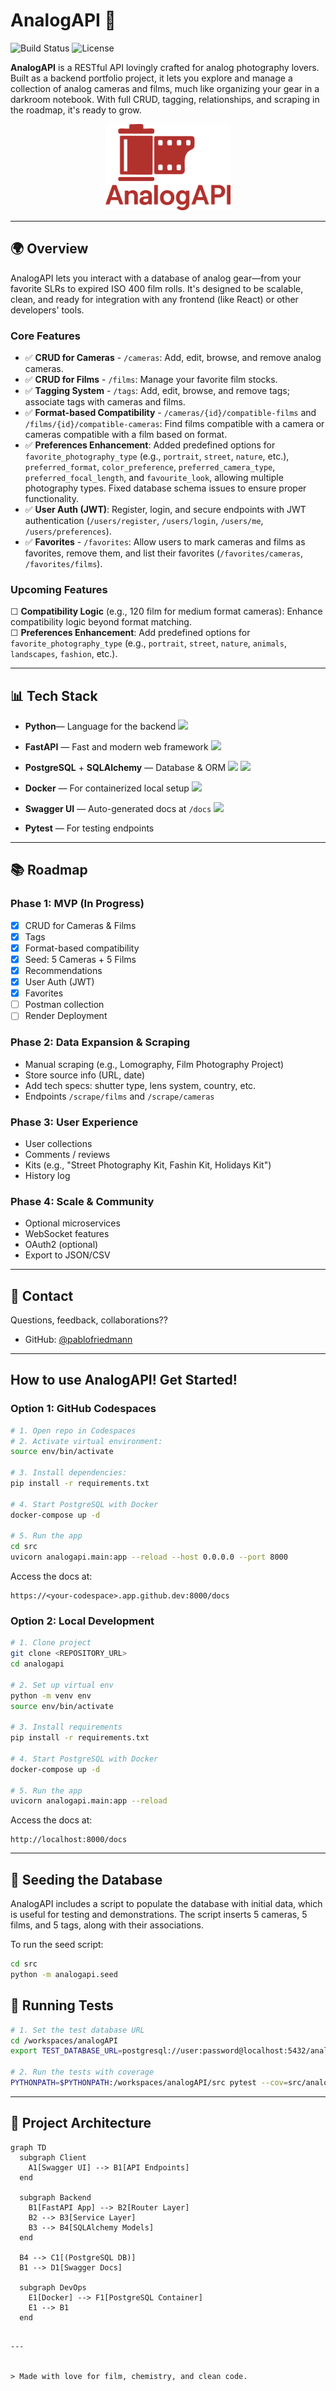 # AnalogAPI 📸

![Build Status](https://img.shields.io/badge/build-passing-brightgreen)
![License](https://img.shields.io/badge/license-MIT-black)

**AnalogAPI** is a RESTful API lovingly crafted for analog photography lovers. Built as a backend portfolio project, it lets you explore and manage a collection of analog cameras and films, much like organizing your gear in a darkroom notebook. With full CRUD, tagging, relationships, and scraping in the roadmap, it's ready to grow.

<p align="center">
  <img src="AnalogAPI.svg" alt="AnalogAPI Logo" width="200" />
</p>

---

## 🌍 Overview

AnalogAPI lets you interact with a database of analog gear—from your favorite SLRs to expired ISO 400 film rolls. It's designed to be scalable, clean, and ready for integration with any frontend (like React) or other developers' tools.

### Core Features

- ✅ **CRUD for Cameras** - `/cameras`: Add, edit, browse, and remove analog cameras.
- ✅ **CRUD for Films** - `/films`: Manage your favorite film stocks.
- ✅ **Tagging System** - `/tags`: Add, edit, browse, and remove tags; associate tags with cameras and films.
- ✅ **Format-based Compatibility** - `/cameras/{id}/compatible-films` and `/films/{id}/compatible-cameras`: Find films compatible with a camera or cameras compatible with a film based on format.
- ✅ **Preferences Enhancement**: Added predefined options for `favorite_photography_type` (e.g., `portrait`, `street`, `nature`, etc.), `preferred_format`, `color_preference`, `preferred_camera_type`, `preferred_focal_length`, and `favourite_look`, allowing multiple photography types. Fixed database schema issues to ensure proper functionality.
- ✅ **User Auth (JWT)**: Register, login, and secure endpoints with JWT authentication (`/users/register`, `/users/login`, `/users/me`, `/users/preferences`).
- ✅ **Favorites** - `/favorites`: Allow users to mark cameras and films as favorites, remove them, and list their favorites (`/favorites/cameras`, `/favorites/films`).

### Upcoming Features

☐ **Compatibility Logic** (e.g., 120 film for medium format cameras): Enhance compatibility logic beyond format matching.  
☐ **Preferences Enhancement**: Add predefined options for `favorite_photography_type` (e.g., `portrait`, `street`, `nature`, `animals`, `landscapes`, `fashion`, etc.).

---

## 📊 Tech Stack

- **Python**— Language for the backend <img src="https://img.shields.io/badge/Python-FFD43B?style=for-the-badge&logo=python&logoColor=blue" />
- **FastAPI** — Fast and modern web framework <img src="https://img.shields.io/badge/fastapi-109989?style=for-the-badge&logo=FASTAPI&logoColor=white" />
- **PostgreSQL** + **SQLAlchemy** — Database & ORM <img src="https://img.shields.io/badge/PostgreSQL-316192?style=for-the-badge&logo=postgresql&logoColor=white" />  <img src="https://img.shields.io/badge/SQLAlchemy-D71F00?logo=sqlalchemy&logoColor=white" />

- **Docker** — For containerized local setup <img src="https://img.shields.io/badge/Docker-2CA5E0?style=for-the-badge&logo=docker&logoColor=white" />
- **Swagger UI** — Auto-generated docs at `/docs` <img src="https://img.shields.io/badge/Swagger-85EA2D?style=for-the-badge&logo=Swagger&logoColor=white" />
- **Pytest** — For testing endpoints

---

## 📚 Roadmap

### Phase 1: MVP (In Progress)
- [x] CRUD for Cameras & Films
- [x] Tags
- [x] Format-based compatibility
- [x] Seed: 5 Cameras + 5 Films
- [x] Recommendations
- [x] User Auth (JWT)
- [x] Favorites
- [ ] Postman collection
- [ ] Render Deployment

### Phase 2: Data Expansion & Scraping
- Manual scraping (e.g., Lomography, Film Photography Project)
- Store source info (URL, date)
- Add tech specs: shutter type, lens system, country, etc.
- Endpoints `/scrape/films` and `/scrape/cameras`

### Phase 3: User Experience
- User collections
- Comments / reviews
- Kits (e.g., "Street Photography Kit, Fashin Kit, Holidays Kit")
- History log

### Phase 4: Scale & Community
- Optional microservices
- WebSocket features
- OAuth2 (optional)
- Export to JSON/CSV

---

## 📢 Contact

Questions, feedback, collaborations??
- GitHub: [@pablofriedmann](https://github.com/pablofriedmann)

---

## How to use AnalogAPI! Get Started!

### Option 1: GitHub Codespaces

```bash
# 1. Open repo in Codespaces
# 2. Activate virtual environment:
source env/bin/activate

# 3. Install dependencies:
pip install -r requirements.txt

# 4. Start PostgreSQL with Docker
docker-compose up -d

# 5. Run the app
cd src
uvicorn analogapi.main:app --reload --host 0.0.0.0 --port 8000
```

Access the docs at:
```
https://<your-codespace>.app.github.dev:8000/docs
```

### Option 2: Local Development

```bash
# 1. Clone project
git clone <REPOSITORY_URL>
cd analogapi

# 2. Set up virtual env
python -m venv env
source env/bin/activate

# 3. Install requirements
pip install -r requirements.txt

# 4. Start PostgreSQL with Docker
docker-compose up -d

# 5. Run the app
uvicorn analogapi.main:app --reload
```

Access the docs at:
```
http://localhost:8000/docs
```

---

## 🌱 Seeding the Database
AnalogAPI includes a script to populate the database with initial data, which is useful for testing and demonstrations. The script inserts 5 cameras, 5 films, and 5 tags, along with their associations.

To run the seed script:
```bash
cd src
python -m analogapi.seed
```

## 🔧 Running Tests

```bash
# 1. Set the test database URL
cd /workspaces/analogAPI
export TEST_DATABASE_URL=postgresql://user:password@localhost:5432/analogapi_test

# 2. Run the tests with coverage
PYTHONPATH=$PYTHONPATH:/workspaces/analogAPI/src pytest --cov=src/analogapi tests/
```

---

## 🔺 Project Architecture

```mermaid
graph TD
  subgraph Client
    A1[Swagger UI] --> B1[API Endpoints]
  end

  subgraph Backend
    B1[FastAPI App] --> B2[Router Layer]
    B2 --> B3[Service Layer]
    B3 --> B4[SQLAlchemy Models]
  end

  B4 --> C1[(PostgreSQL DB)]
  B1 --> D1[Swagger Docs]

  subgraph DevOps
    E1[Docker] --> F1[PostgreSQL Container]
    E1 --> B1
  end
```
```

---


> Made with love for film, chemistry, and clean code.


